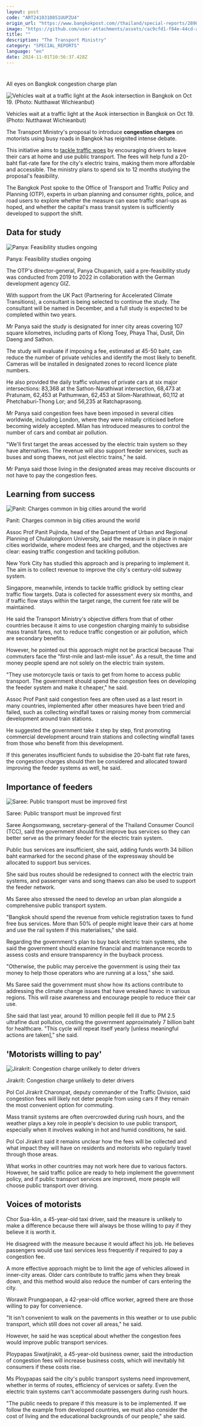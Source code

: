 ```yaml
---
layout: post
code: "ART2410310851UUPZU4"
origin_url: "https://www.bangkokpost.com//thailand/special-reports/2890858/all-eyes-on-bangkok-congestion-charge-plan"
image: "https://github.com/user-attachments/assets/cac9cfd1-f84e-44cd-a7df-c7aad4337617"
title: ""
description: "The Transport Ministry"
category: "SPECIAL_REPORTS"
language: "en"
date: 2024-11-01T10:56:37.428Z
---
```


# 

All eyes on Bangkok congestion charge plan

![Vehicles wait at a traffic light at the Asok intersection in Bangkok on Oct 19. (Photo: Nutthawat Wichieanbut)](https://github.com/user-attachments/assets/84ecb9fc-11c0-4aae-b994-06a277626ee6)

Vehicles wait at a traffic light at the Asok intersection in Bangkok on Oct 19. (Photo: Nutthawat Wichieanbut)

The Transport Ministry's proposal to introduce **congestion charges** on motorists using busy roads in Bangkok has reignited intense debate.

This initiative aims to [tackle traffic woes](https://www.bangkokpost.com/thailand/general/2889637/minister-defends-bangkok-congestion-fee-plan) by encouraging drivers to leave their cars at home and use public transport. The fees will help fund a 20-baht flat-rate fare for the city's electric trains, making them more affordable and accessible. The ministry plans to spend six to 12 months studying the proposal's feasibility.

The Bangkok Post spoke to the Office of Transport and Traffic Policy and Planning (OTP), experts in urban planning and consumer rights, police, and road users to explore whether the measure can ease traffic snarl-ups as hoped, and whether the capital's mass transit system is sufficiently developed to support the shift.

**Data for study**
------------------

![Panya: Feasibility studies ongoing](https://github.com/user-attachments/assets/56b46950-e268-4265-ac2d-cef7c2b102fc)

Panya: Feasibility studies ongoing

The OTP's director-general, Panya Chupanich, said a pre-feasibility study was conducted from 2019 to 2022 in collaboration with the German development agency GIZ.

With support from the UK Pact (Partnering for Accelerated Climate Transitions), a consultant is being selected to continue the study. The consultant will be named in December, and a full study is expected to be completed within two years.

Mr Panya said the study is designated for inner city areas covering 107 square kilometres, including parts of Klong Toey, Phaya Thai, Dusit, Din Daeng and Sathon.

The study will evaluate if imposing a fee, estimated at 45-50 baht, can reduce the number of private vehicles and identify the most likely to benefit. Cameras will be installed in designated zones to record licence plate numbers.

He also provided the daily traffic volumes of private cars at six major intersections: 83,368 at the Sathon-Narathiwat intersection, 68,473 at Pratunam, 62,453 at Pathumwan, 62,453 at Silom-Narathiwat, 60,112 at Phetchaburi-Thong Lor; and 56,235 at Ratchaprasong.

Mr Panya said congestion fees have been imposed in several cities worldwide, including London, where they were initially criticised before becoming widely accepted. Milan has introduced measures to control the number of cars and combat air pollution.

"We'll first target the areas accessed by the electric train system so they have alternatives. The revenue will also support feeder services, such as buses and song thaews, not just electric trains," he said.

Mr Panya said those living in the designated areas may receive discounts or not have to pay the congestion fees.

**Learning from success**
-------------------------

![Panit: Charges common in big cities around the world](https://github.com/user-attachments/assets/badbceae-5904-4636-812c-0680ac502670)

Panit: Charges common in big cities around the world

Assoc Prof Panit Pujinda, head of the Department of Urban and Regional Planning of Chulalongkorn University, said the measure is in place in major cities worldwide, where modest fees are charged, and the objectives are clear: easing traffic congestion and tackling pollution.

New York City has studied this approach and is preparing to implement it. The aim is to collect revenue to improve the city's century-old subway system.

Singapore, meanwhile, intends to tackle traffic gridlock by setting clear traffic flow targets. Data is collected for assessment every six months, and if traffic flow stays within the target range, the current fee rate will be maintained.

He said the Transport Ministry's objective differs from that of other countries because it aims to use congestion charging mainly to subsidise mass transit fares, not to reduce traffic congestion or air pollution, which are secondary benefits.

However, he pointed out this approach might not be practical because Thai commuters face the "first-mile and last-mile issue". As a result, the time and money people spend are not solely on the electric train system.

"They use motorcycle taxis or taxis to get from home to access public transport. The government should spend the congestion fees on developing the feeder system and make it cheaper," he said.

Assoc Prof Panit said congestion fees are often used as a last resort in many countries, implemented after other measures have been tried and failed, such as collecting windfall taxes or raising money from commercial development around train stations.

He suggested the government take it step by step, first promoting commercial development around train stations and collecting windfall taxes from those who benefit from this development.

If this generates insufficient funds to subsidise the 20-baht flat rate fares, the congestion charges should then be considered and allocated toward improving the feeder systems as well, he said.

**Importance of feeders**
-------------------------

![Saree: Public transport must be improved first](https://static.bangkokpost.com/media/content/dcx/2024/10/27/5322113.jpg)

Saree: Public transport must be improved first

Saree Aongsomwang, secretary-general of the Thailand Consumer Council (TCC), said the government should first improve bus services so they can better serve as the primary feeder for the electric train system.

Public bus services are insufficient, she said, adding funds worth 34 billion baht earmarked for the second phase of the expressway should be allocated to support bus services.

She said bus routes should be redesigned to connect with the electric train systems, and passenger vans and song thaews can also be used to support the feeder network.

Ms Saree also stressed the need to develop an urban plan alongside a comprehensive public transport system.

"Bangkok should spend the revenue from vehicle registration taxes to fund free bus services. More than 50% of people might leave their cars at home and use the rail system if this materialises," she said.

Regarding the government's plan to buy back electric train systems, she said the government should examine financial and maintenance records to assess costs and ensure transparency in the buyback process.

"Otherwise, the public may perceive the government is using their tax money to help those operators who are running at a loss," she said.

Ms Saree said the government must show how its actions contribute to addressing the climate change issues that have wreaked havoc in various regions. This will raise awareness and encourage people to reduce their car use.

She said that last year, around 10 million people fell ill due to PM 2.5 ultrafine dust pollution, costing the government approximately 7 billion baht for healthcare. "This cycle will repeat itself yearly \[unless meaningful actions are taken\]," she said.

**'Motorists willing to pay'**
------------------------------

![Jirakrit: Congestion charge unlikely to deter drivers](https://static.bangkokpost.com/media/content/dcx/2024/10/27/5322118.jpg)

Jirakrit: Congestion charge unlikely to deter drivers

Pol Col Jirakrit Charonpat, deputy commander of the Traffic Division, said congestion fees will likely not deter people from using cars if they remain the most convenient option for commuting.

Mass transit systems are often overcrowded during rush hours, and the weather plays a key role in people's decision to use public transport, especially when it involves walking in hot and humid conditions, he said.

Pol Col Jirakrit said it remains unclear how the fees will be collected and what impact they will have on residents and motorists who regularly travel through those areas.

What works in other countries may not work here due to various factors. However, he said traffic police are ready to help implement the government policy, and if public transport services are improved, more people will choose public transport over driving.

**Voices of motorists**
-----------------------

Chor Sua-klin, a 45-year-old taxi driver, said the measure is unlikely to make a difference because there will always be those willing to pay if they believe it is worth it.

He disagreed with the measure because it would affect his job. He believes passengers would use taxi services less frequently if required to pay a congestion fee.

A more effective approach might be to limit the age of vehicles allowed in inner-city areas. Older cars contribute to traffic jams when they break down, and this method would also reduce the number of cars entering the city.

Worawit Prungpaopan, a 42-year-old office worker, agreed there are those willing to pay for convenience.

"It isn't convenient to walk on the pavements in this weather or to use public transport, which still does not cover all areas," he said.

However, he said he was sceptical about whether the congestion fees would improve public transport services.

Ploypapas Siwatjirakit, a 45-year-old business owner, said the introduction of congestion fees will increase business costs, which will inevitably hit consumers if these costs rise.

Ms Ploypapas said the city's public transport systems need improvement, whether in terms of routes, efficiency of services or safety. Even the electric train systems can't accommodate passengers during rush hours.

"The public needs to prepare if this measure is to be implemented. If we follow the example from developed countries, we must also consider the cost of living and the educational backgrounds of our people," she said.